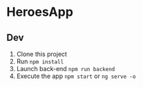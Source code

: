 # HeroesApp

## Dev
1. Clone this project
2. Run ```npm install```
3. Launch back-end ```npm run backend```
4. Execute the app ```npm start``` or ```ng serve -o```
